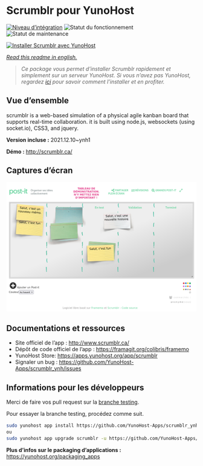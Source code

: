 <!--
N.B.: This README was automatically generated by https://github.com/YunoHost/apps/tree/master/tools/readme_generator
It shall NOT be edited by hand.
-->

# Scrumblr pour YunoHost

[![Niveau d’intégration](https://dash.yunohost.org/integration/scrumblr.svg)](https://dash.yunohost.org/appci/app/scrumblr) ![Statut du fonctionnement](https://ci-apps.yunohost.org/ci/badges/scrumblr.status.svg) ![Statut de maintenance](https://ci-apps.yunohost.org/ci/badges/scrumblr.maintain.svg)

[![Installer Scrumblr avec YunoHost](https://install-app.yunohost.org/install-with-yunohost.svg)](https://install-app.yunohost.org/?app=scrumblr)

*[Read this readme in english.](./README.md)*

> *Ce package vous permet d’installer Scrumblr rapidement et simplement sur un serveur YunoHost.
Si vous n’avez pas YunoHost, regardez [ici](https://yunohost.org/#/install) pour savoir comment l’installer et en profiter.*

## Vue d’ensemble

scrumblr is a web-based simulation of a physical agile kanban board that supports real-time collaboration. it is built using node.js, websockets (using socket.io), CSS3, and jquery. 

**Version incluse :** 2021.12.10~ynh1

**Démo :** http://scrumblr.ca/

## Captures d’écran

![Capture d’écran de Scrumblr](./doc/screenshots/post-it_demo.png)

## Documentations et ressources

* Site officiel de l’app : <http://www.scrumblr.ca/>
* Dépôt de code officiel de l’app : <https://framagit.org/colibris/framemo>
* YunoHost Store: <https://apps.yunohost.org/app/scrumblr>
* Signaler un bug : <https://github.com/YunoHost-Apps/scrumblr_ynh/issues>

## Informations pour les développeurs

Merci de faire vos pull request sur la [branche testing](https://github.com/YunoHost-Apps/scrumblr_ynh/tree/testing).

Pour essayer la branche testing, procédez comme suit.

``` bash
sudo yunohost app install https://github.com/YunoHost-Apps/scrumblr_ynh/tree/testing --debug
ou
sudo yunohost app upgrade scrumblr -u https://github.com/YunoHost-Apps/scrumblr_ynh/tree/testing --debug
```

**Plus d’infos sur le packaging d’applications :** <https://yunohost.org/packaging_apps>